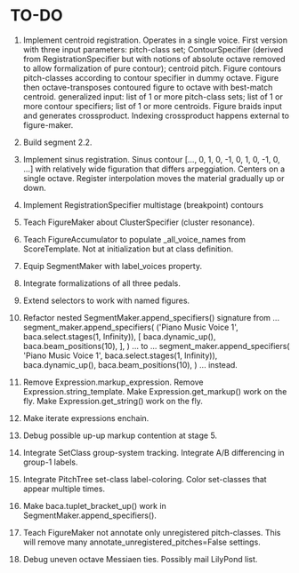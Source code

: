 TO-DO
=====

1.  Implement centroid registration. Operates in a single voice. First version
    with three input parameters: pitch-class set; ContourSpecifier (derived
    from RegistrationSpecifier but with notions of absolute octave removed to
    allow formalization of pure contour); centroid pitch. Figure contours
    pitch-classes according to contour specifier in dummy octave. Figure then
    octave-transposes contoured figure to octave with best-match centroid.
    generalized input: list of 1 or more pitch-class sets; list of 1 or more
    contour specifiers; list of 1 or more centroids. Figure braids input and
    generates crossproduct. Indexing crossproduct happens external to
    figure-maker.

2.  Build segment 2.2.

3.  Implement sinus registration. Sinus contour [..., 0, 1, 0, -1, 0, 1, 0, -1,
    0, ...] with relatively wide figuration that differs arpeggiation. Centers
    on a single octave. Register interpolation moves the material gradually up
    or down.

4.  Implement RegistrationSpecifier multistage (breakpoint) contours

5.  Teach FigureMaker about ClusterSpecifier (cluster resonance).

6.  Teach FigureAccumulator to populate _all_voice_names from ScoreTemplate.
    Not at initialization but at class definition.

7.  Equip SegmentMaker with label_voices property.

8.  Integrate formalizations of all three pedals.

9.  Extend selectors to work with named figures.

10. Refactor nested SegmentMaker.append_specifiers() signature from ...
        segment_maker.append_specifiers(
            ('Piano Music Voice 1', baca.select.stages(1, Infinity)),
            [
                baca.dynamic_up(),
                baca.beam_positions(10),
                ],
            )
    ... to ...
        segment_maker.append_specifiers(
            'Piano Music Voice 1',
            baca.select.stages(1, Infinity)),
            baca.dynamic_up(),
            baca.beam_positions(10),
            )
    ... instead.

11. Remove Expression.markup_expression.
    Remove Expression.string_template.
    Make Expression.get_markup() work on the fly.
    Make Expression.get_string() work on the fly.

12. Make iterate expressions enchain.

13. Debug possible up-up markup contention at stage 5.

14. Integrate SetClass group-system tracking.
    Integrate A/B differencing in group-1 labels.

15. Integrate PitchTree set-class label-coloring.
    Color set-classes that appear multiple times.

16. Make baca.tuplet_bracket_up() work in SegmentMaker.append_specifiers().

17. Teach FigureMaker not annotate only unregistered pitch-classes.
    This will remove many annotate_unregistered_pitches=False settings.

18. Debug uneven octave Messiaen ties. Possibly mail LilyPond list.
